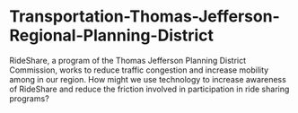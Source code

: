 # Transportation-Thomas-Jefferson-Regional-Planning-District
RideShare, a program of the Thomas Jefferson Planning District Commission, works to reduce traffic congestion and increase mobility among in our region.  How might we use technology to increase awareness of RideShare and reduce the friction involved in participation in ride sharing programs?

